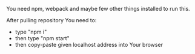 You need npm, webpack and maybe few other things installed to run this.

After pulling repository You need to:
- type "npm i"
- then type "npm start"
- then copy-paste given localhost address into Your browser
